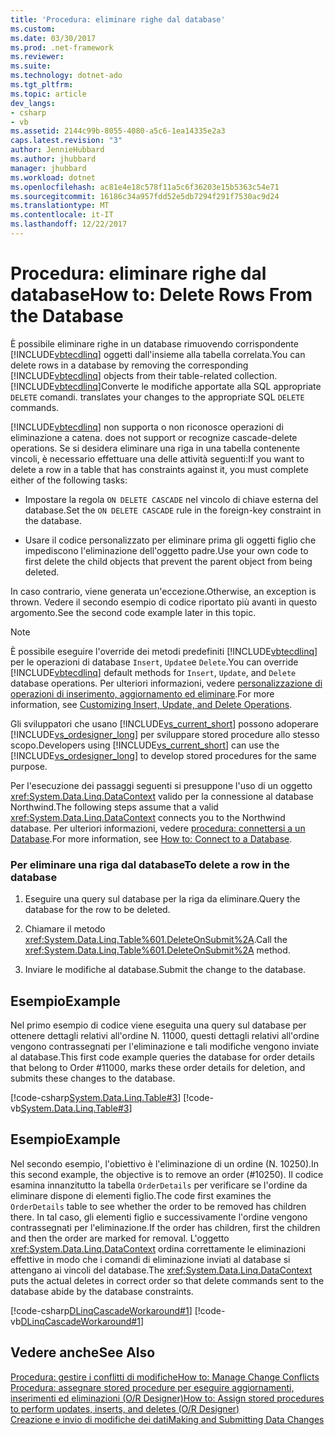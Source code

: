 ```yaml
---
title: 'Procedura: eliminare righe dal database'
ms.custom: 
ms.date: 03/30/2017
ms.prod: .net-framework
ms.reviewer: 
ms.suite: 
ms.technology: dotnet-ado
ms.tgt_pltfrm: 
ms.topic: article
dev_langs:
- csharp
- vb
ms.assetid: 2144c99b-8055-4080-a5c6-1ea14335e2a3
caps.latest.revision: "3"
author: JennieHubbard
ms.author: jhubbard
manager: jhubbard
ms.workload: dotnet
ms.openlocfilehash: ac81e4e18c578f11a5c6f36203e15b5363c54e71
ms.sourcegitcommit: 16186c34a957fdd52e5db7294f291f7530ac9d24
ms.translationtype: MT
ms.contentlocale: it-IT
ms.lasthandoff: 12/22/2017
---
```

# <a name="how-to-delete-rows-from-the-database"></a><span data-ttu-id="3477b-102">Procedura: eliminare righe dal database</span><span class="sxs-lookup"><span data-stu-id="3477b-102">How to: Delete Rows From the Database</span></span>
<span data-ttu-id="3477b-103">È possibile eliminare righe in un database rimuovendo corrispondente [!INCLUDE[vbtecdlinq](../../../../../../includes/vbtecdlinq-md.md)] oggetti dall'insieme alla tabella correlata.</span><span class="sxs-lookup"><span data-stu-id="3477b-103">You can delete rows in a database by removing the corresponding [!INCLUDE[vbtecdlinq](../../../../../../includes/vbtecdlinq-md.md)] objects from their table-related collection.</span></span> [!INCLUDE[vbtecdlinq](../../../../../../includes/vbtecdlinq-md.md)]<span data-ttu-id="3477b-104">Converte le modifiche apportate alla SQL appropriate `DELETE` comandi.</span><span class="sxs-lookup"><span data-stu-id="3477b-104"> translates your changes to the appropriate SQL `DELETE` commands.</span></span>  
  
 [!INCLUDE[vbtecdlinq](../../../../../../includes/vbtecdlinq-md.md)]<span data-ttu-id="3477b-105"> non supporta o non riconosce operazioni di eliminazione a catena.</span><span class="sxs-lookup"><span data-stu-id="3477b-105"> does not support or recognize cascade-delete operations.</span></span> <span data-ttu-id="3477b-106">Se si desidera eliminare una riga in una tabella contenente vincoli, è necessario effettuare una delle attività seguenti:</span><span class="sxs-lookup"><span data-stu-id="3477b-106">If you want to delete a row in a table that has constraints against it, you must complete either of the following tasks:</span></span>  
  
-   <span data-ttu-id="3477b-107">Impostare la regola `ON DELETE CASCADE` nel vincolo di chiave esterna del database.</span><span class="sxs-lookup"><span data-stu-id="3477b-107">Set the `ON DELETE CASCADE` rule in the foreign-key constraint in the database.</span></span>  
  
-   <span data-ttu-id="3477b-108">Usare il codice personalizzato per eliminare prima gli oggetti figlio che impediscono l'eliminazione dell'oggetto padre.</span><span class="sxs-lookup"><span data-stu-id="3477b-108">Use your own code to first delete the child objects that prevent the parent object from being deleted.</span></span>  
  
 <span data-ttu-id="3477b-109">In caso contrario, viene generata un'eccezione.</span><span class="sxs-lookup"><span data-stu-id="3477b-109">Otherwise, an exception is thrown.</span></span> <span data-ttu-id="3477b-110">Vedere il secondo esempio di codice riportato più avanti in questo argomento.</span><span class="sxs-lookup"><span data-stu-id="3477b-110">See the second code example later in this topic.</span></span>  
  
> [!NOTE]
>  <span data-ttu-id="3477b-111">È possibile eseguire l'override dei metodi predefiniti [!INCLUDE[vbtecdlinq](../../../../../../includes/vbtecdlinq-md.md)] per le operazioni di database `Insert`, `Update`e `Delete`.</span><span class="sxs-lookup"><span data-stu-id="3477b-111">You can override [!INCLUDE[vbtecdlinq](../../../../../../includes/vbtecdlinq-md.md)] default methods for `Insert`, `Update`, and `Delete` database operations.</span></span> <span data-ttu-id="3477b-112">Per ulteriori informazioni, vedere [personalizzazione di operazioni di inserimento, aggiornamento ed eliminare](../../../../../../docs/framework/data/adonet/sql/linq/customizing-insert-update-and-delete-operations.md).</span><span class="sxs-lookup"><span data-stu-id="3477b-112">For more information, see [Customizing Insert, Update, and Delete Operations](../../../../../../docs/framework/data/adonet/sql/linq/customizing-insert-update-and-delete-operations.md).</span></span>  
>   
>  <span data-ttu-id="3477b-113">Gli sviluppatori che usano [!INCLUDE[vs_current_short](../../../../../../includes/vs-current-short-md.md)] possono adoperare [!INCLUDE[vs_ordesigner_long](../../../../../../includes/vs-ordesigner-long-md.md)] per sviluppare stored procedure allo stesso scopo.</span><span class="sxs-lookup"><span data-stu-id="3477b-113">Developers using [!INCLUDE[vs_current_short](../../../../../../includes/vs-current-short-md.md)] can use the [!INCLUDE[vs_ordesigner_long](../../../../../../includes/vs-ordesigner-long-md.md)] to develop stored procedures for the same purpose.</span></span>  
  
 <span data-ttu-id="3477b-114">Per l'esecuzione dei passaggi seguenti si presuppone l'uso di un oggetto <xref:System.Data.Linq.DataContext> valido per la connessione al database Northwind.</span><span class="sxs-lookup"><span data-stu-id="3477b-114">The following steps assume that a valid <xref:System.Data.Linq.DataContext> connects you to the Northwind database.</span></span> <span data-ttu-id="3477b-115">Per ulteriori informazioni, vedere [procedura: connettersi a un Database](../../../../../../docs/framework/data/adonet/sql/linq/how-to-connect-to-a-database.md).</span><span class="sxs-lookup"><span data-stu-id="3477b-115">For more information, see [How to: Connect to a Database](../../../../../../docs/framework/data/adonet/sql/linq/how-to-connect-to-a-database.md).</span></span>  
  
### <a name="to-delete-a-row-in-the-database"></a><span data-ttu-id="3477b-116">Per eliminare una riga dal database</span><span class="sxs-lookup"><span data-stu-id="3477b-116">To delete a row in the database</span></span>  
  
1.  <span data-ttu-id="3477b-117">Eseguire una query sul database per la riga da eliminare.</span><span class="sxs-lookup"><span data-stu-id="3477b-117">Query the database for the row to be deleted.</span></span>  
  
2.  <span data-ttu-id="3477b-118">Chiamare il metodo <xref:System.Data.Linq.Table%601.DeleteOnSubmit%2A>.</span><span class="sxs-lookup"><span data-stu-id="3477b-118">Call the <xref:System.Data.Linq.Table%601.DeleteOnSubmit%2A> method.</span></span>  
  
3.  <span data-ttu-id="3477b-119">Inviare le modifiche al database.</span><span class="sxs-lookup"><span data-stu-id="3477b-119">Submit the change to the database.</span></span>  
  
## <a name="example"></a><span data-ttu-id="3477b-120">Esempio</span><span class="sxs-lookup"><span data-stu-id="3477b-120">Example</span></span>  
 <span data-ttu-id="3477b-121">Nel primo esempio di codice viene eseguita una query sul database per ottenere dettagli relativi all'ordine N. 11000, questi dettagli relativi all'ordine vengono contrassegnati per l'eliminazione e tali modifiche vengono inviate al database.</span><span class="sxs-lookup"><span data-stu-id="3477b-121">This first code example queries the database for order details that belong to Order #11000, marks these order details for deletion, and submits these changes to the database.</span></span>  
  
 [!code-csharp[System.Data.Linq.Table#3](../../../../../../samples/snippets/csharp/VS_Snippets_Data/system.data.linq.table/cs/program.cs#3)]
 [!code-vb[System.Data.Linq.Table#3](../../../../../../samples/snippets/visualbasic/VS_Snippets_Data/system.data.linq.table/vb/module1.vb#3)]  
  
## <a name="example"></a><span data-ttu-id="3477b-122">Esempio</span><span class="sxs-lookup"><span data-stu-id="3477b-122">Example</span></span>  
 <span data-ttu-id="3477b-123">Nel secondo esempio, l'obiettivo è l'eliminazione di un ordine (N. 10250).</span><span class="sxs-lookup"><span data-stu-id="3477b-123">In this second example, the objective is to remove an order (#10250).</span></span> <span data-ttu-id="3477b-124">Il codice esamina innanzitutto la tabella `OrderDetails` per verificare se l'ordine da eliminare dispone di elementi figlio.</span><span class="sxs-lookup"><span data-stu-id="3477b-124">The code first examines the `OrderDetails` table to see whether the order to be removed has children there.</span></span> <span data-ttu-id="3477b-125">In tal caso, gli elementi figlio e successivamente l'ordine vengono contrassegnati per l'eliminazione.</span><span class="sxs-lookup"><span data-stu-id="3477b-125">If the order has children, first the children and then the order are marked for removal.</span></span> <span data-ttu-id="3477b-126">L'oggetto <xref:System.Data.Linq.DataContext> ordina correttamente le eliminazioni effettive in modo che i comandi di eliminazione inviati al database si attengano ai vincoli del database.</span><span class="sxs-lookup"><span data-stu-id="3477b-126">The <xref:System.Data.Linq.DataContext> puts the actual deletes in correct order so that delete commands sent to the database abide by the database constraints.</span></span>  
  
 [!code-csharp[DLinqCascadeWorkaround#1](../../../../../../samples/snippets/csharp/VS_Snippets_Data/DLinqCascadeWorkaround/cs/Program.cs#1)]
 [!code-vb[DLinqCascadeWorkaround#1](../../../../../../samples/snippets/visualbasic/VS_Snippets_Data/DLinqCascadeWorkaround/vb/Module1.vb#1)]  
  
## <a name="see-also"></a><span data-ttu-id="3477b-127">Vedere anche</span><span class="sxs-lookup"><span data-stu-id="3477b-127">See Also</span></span>  
 [<span data-ttu-id="3477b-128">Procedura: gestire i conflitti di modifiche</span><span class="sxs-lookup"><span data-stu-id="3477b-128">How to: Manage Change Conflicts</span></span>](../../../../../../docs/framework/data/adonet/sql/linq/how-to-manage-change-conflicts.md)  
 [<span data-ttu-id="3477b-129">Procedura: assegnare stored procedure per eseguire aggiornamenti, inserimenti ed eliminazioni (O/R Designer)</span><span class="sxs-lookup"><span data-stu-id="3477b-129">How to: Assign stored procedures to perform updates, inserts, and deletes (O/R Designer)</span></span>](/visualstudio/data-tools/how-to-assign-stored-procedures-to-perform-updates-inserts-and-deletes-o-r-designer)  
 [<span data-ttu-id="3477b-130">Creazione e invio di modifiche dei dati</span><span class="sxs-lookup"><span data-stu-id="3477b-130">Making and Submitting Data Changes</span></span>](../../../../../../docs/framework/data/adonet/sql/linq/making-and-submitting-data-changes.md)
